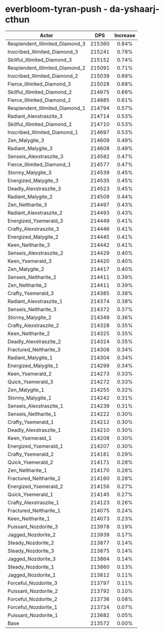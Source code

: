 # everbloom-tyran-push - da-yshaarj-cthun
| Actor | DPS | Increase |
|---|:---:|:---:|
|Resplendent_Illimited_Diamond_3|215360|0.84%|
|Inscribed_Illimited_Diamond_3|215241|0.78%|
|Skillful_Illimited_Diamond_3|215152|0.74%|
|Resplendent_Illimited_Diamond_2|215091|0.71%|
|Inscribed_Illimited_Diamond_2|215039|0.69%|
|Fierce_Illimited_Diamond_3|215028|0.68%|
|Skillful_Illimited_Diamond_2|214975|0.66%|
|Fierce_Illimited_Diamond_2|214885|0.61%|
|Resplendent_Illimited_Diamond_1|214794|0.57%|
|Radiant_Alexstraszite_3|214714|0.53%|
|Skillful_Illimited_Diamond_1|214710|0.53%|
|Inscribed_Illimited_Diamond_1|214697|0.53%|
|Zen_Malygite_3|214609|0.49%|
|Radiant_Malygite_3|214608|0.49%|
|Senseis_Alexstraszite_3|214582|0.47%|
|Fierce_Illimited_Diamond_1|214577|0.47%|
|Stormy_Malygite_3|214539|0.45%|
|Energized_Malygite_3|214535|0.45%|
|Deadly_Alexstraszite_3|214523|0.45%|
|Radiant_Malygite_2|214509|0.44%|
|Zen_Neltharite_3|214497|0.43%|
|Radiant_Alexstraszite_2|214493|0.43%|
|Energized_Ysemerald_3|214449|0.41%|
|Crafty_Alexstraszite_3|214446|0.41%|
|Energized_Malygite_2|214445|0.41%|
|Keen_Neltharite_3|214442|0.41%|
|Senseis_Alexstraszite_2|214429|0.40%|
|Keen_Ysemerald_3|214420|0.40%|
|Zen_Malygite_2|214417|0.40%|
|Senseis_Neltharite_2|214411|0.39%|
|Zen_Neltharite_2|214411|0.39%|
|Crafty_Ysemerald_3|214385|0.38%|
|Radiant_Alexstraszite_1|214374|0.38%|
|Senseis_Neltharite_3|214372|0.37%|
|Stormy_Malygite_2|214349|0.36%|
|Crafty_Alexstraszite_2|214328|0.35%|
|Keen_Neltharite_2|214325|0.35%|
|Deadly_Alexstraszite_2|214324|0.35%|
|Fractured_Neltharite_3|214308|0.34%|
|Radiant_Malygite_1|214304|0.34%|
|Energized_Malygite_1|214299|0.34%|
|Keen_Ysemerald_2|214273|0.33%|
|Quick_Ysemerald_3|214272|0.33%|
|Zen_Malygite_1|214255|0.32%|
|Stormy_Malygite_1|214242|0.31%|
|Senseis_Alexstraszite_1|214239|0.31%|
|Senseis_Neltharite_1|214222|0.30%|
|Crafty_Ysemerald_1|214212|0.30%|
|Deadly_Alexstraszite_1|214210|0.30%|
|Keen_Ysemerald_1|214208|0.30%|
|Energized_Ysemerald_1|214207|0.30%|
|Crafty_Ysemerald_2|214181|0.29%|
|Quick_Ysemerald_2|214171|0.28%|
|Zen_Neltharite_1|214170|0.28%|
|Fractured_Neltharite_2|214160|0.28%|
|Energized_Ysemerald_2|214156|0.27%|
|Quick_Ysemerald_1|214145|0.27%|
|Crafty_Alexstraszite_1|214123|0.26%|
|Fractured_Neltharite_1|214075|0.24%|
|Keen_Neltharite_1|214073|0.23%|
|Puissant_Nozdorite_3|213978|0.19%|
|Jagged_Nozdorite_2|213939|0.17%|
|Steady_Nozdorite_2|213877|0.14%|
|Steady_Nozdorite_3|213875|0.14%|
|Jagged_Nozdorite_3|213864|0.14%|
|Steady_Nozdorite_1|213860|0.13%|
|Jagged_Nozdorite_1|213812|0.11%|
|Forceful_Nozdorite_3|213797|0.11%|
|Puissant_Nozdorite_2|213792|0.10%|
|Forceful_Nozdorite_2|213736|0.08%|
|Forceful_Nozdorite_1|213724|0.07%|
|Puissant_Nozdorite_1|213682|0.05%|
|Base|213572|0.00%|
